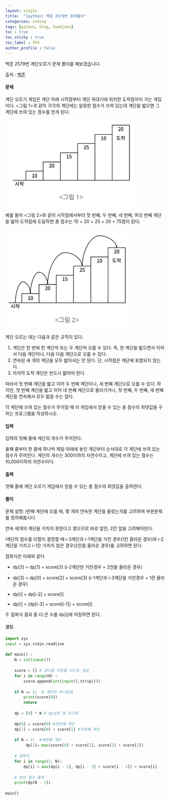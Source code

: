 ```yaml
---
layout: single
title:  "[python] 백준 2579번 문제풀이"
categories: coding
tags: [python, blog, baekjoon] 
toc : true
toc_sticky : true
toc_label : 목차
author_profile : false 
---
```


백준 2579번 계단오르기 문제 풀이를 해보겠습니다.


출처 : [백준](https://www.acmicpc.net/problem/2579)
#### 문제
계단 오르기 게임은 계단 아래 시작점부터 계단 꼭대기에 위치한 도착점까지 가는 게임이다. <그림 1>과 같이 각각의 계단에는 일정한 점수가 쓰여 있는데 계단을 밟으면 그 계단에 쓰여 있는 점수를 얻게 된다.

![2579_1](/assets/images/baekjoon_2579_1.png)

예를 들어 <그림 2>와 같이 시작점에서부터 첫 번째, 두 번째, 네 번째, 여섯 번째 계단을 밟아 도착점에 도달하면 총 점수는 10 + 20 + 25 + 20 = 75점이 된다.

![2579_2](/assets/images/baekjoon_2579_2.png)

계단 오르는 데는 다음과 같은 규칙이 있다.

1. 계단은 한 번에 한 계단씩 또는 두 계단씩 오를 수 있다. 즉, 한 계단을 밟으면서 이어서 다음 계단이나, 다음 다음 계단으로 오를 수 있다.
2. 연속된 세 개의 계단을 모두 밟아서는 안 된다. 단, 시작점은 계단에 포함되지 않는다.
3. 마지막 도착 계단은 반드시 밟아야 한다.

따라서 첫 번째 계단을 밟고 이어 두 번째 계단이나, 세 번째 계단으로 오를 수 있다. 하지만, 첫 번째 계단을 밟고 이어 네 번째 계단으로 올라가거나, 첫 번째, 두 번째, 세 번째 계단을 연속해서 모두 밟을 수는 없다.

각 계단에 쓰여 있는 점수가 주어질 때 이 게임에서 얻을 수 있는 총 점수의 최댓값을 구하는 프로그램을 작성하시오.

#### 입력
입력의 첫째 줄에 계단의 개수가 주어진다.

둘째 줄부터 한 줄에 하나씩 제일 아래에 놓인 계단부터 순서대로 각 계단에 쓰여 있는 점수가 주어진다. 계단의 개수는 300이하의 자연수이고, 계단에 쓰여 있는 점수는 10,000이하의 자연수이다.

#### 출력
첫째 줄에 계단 오르기 게임에서 얻을 수 있는 총 점수의 최댓값을 출력한다.

#### 풀이
문제 설명: i번째 계단에 오를 때, 몇 개의 연속한 계단을 올랐는지를 고려하여 부분문제를 정의해봅시다.

연속 세개의 계단을 거치지 못한다고 했으므로 바로 앞칸, 2칸 앞을 고려해야한다.

i계단의 점수를 더할지 결정할 때 i-3계단과 i-1계단을 거친 경우(1칸 올라온 경우)와 i-2계단을 거치고 i-1은 거치지 않은 경우(2칸을 올라온 경우)를 고려하면 된다.

점화식은 아래와 같다
- dp[3] = dp[1] + score[3] (i-2계단만 거친경우 = 2칸을 올라온 경우)
- dp[3] = dp[0] + score[2] + score[3] (i-1계단과 i-3계단을 거친경우 = 1칸 올라온 경우)

- dp[i] = dp[i-2] + score[i]
- dp[i] = (dp[i-3] + score[i-1]) + score[i]

두 점화식 결과 중 더 큰 수를 dp[i]에 저장하면 된다.

#### 코드
```python
import sys
input = sys.stdin.readline

def main() :
    N = int(input())

    score = [] # 점수를 저장할 리스트 생성
    for i in range(N) :
        score.append(int(input().strip()))

    if N == 1:  # 계단이 하나일때
        print(score[0])
        return

    dp = [0] * N # dp생성 및 초기화

    dp[0] = score[0] #첫번째 계단
    dp[1] = score[0] + score[1] #두번째 계단

    if N > 2:  #세번째 계단
         dp[2]= max(score[0] + score[2], score[1] + score[2])
    
    # 점화식
    for i in range(3, N):
        dp[i] = max(dp[i - 2], dp[i - 3] + score[i - 1]) + score[i]
    
    # 최대 점수 출력
    print(dp[N - 1])

main()

```